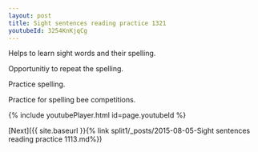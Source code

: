 ```yaml
---
layout: post
title: Sight sentences reading practice 1321
youtubeId: 3254KnKjqCg
---
```

 
 
Helps to learn sight words and their spelling.

Opportunitiy to repeat the spelling. 

Practice spelling. 
 
Practice for spelling bee competitions. 
 
{% include youtubePlayer.html id=page.youtubeId %}
 
 

[Next]({{ site.baseurl }}{% link  split1/_posts/2015-08-05-Sight sentences reading practice 1113.md%})
 
